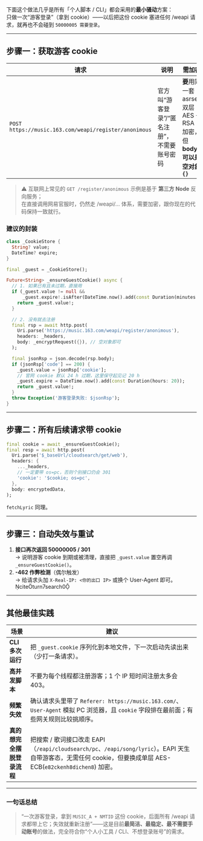 下面这个做法几乎是所有「个人脚本 / CLI」都会采用的**最小骚动**方案：  
只做一次“游客登录”（拿到 cookie）——以后把这份 cookie 塞进任何 /weapi 请求，就再也不会碰到 `50000005 需要登录`。  

---

## 步骤一：获取游客 cookie

| 请求 | 说明 | 需加密 | 典型返回 | 参考 |
|------|------|--------|----------|------|
| `POST https://music.163.com/weapi/register/anonimous` | 官方叫“游客登录”/“匿名注册”，不需要账号密码 | **要**用同一套 asrsea 双层 AES + RSA 加密，但 **body 可以是空对象 `{}`** | `{"code":200,"cookie":"MUSIC_A=...; NMTID=...; ...", ...}` | citeturn12view0 |

> ⚠️ 互联网上常见的 `GET /register/anonimous` 示例是基于 **第三方 Node** 反向服务；  
> 在直接调用网易官服时，仍然走 /weapi/… 体系，需要加密，跟你现在的代码保持一致就行。

### 建议的封装

```dart
class _CookieStore {
  String? value;
  DateTime? expire;
}

final _guest = _CookieStore();

Future<String> _ensureGuestCookie() async {
  // 1. 如果已有且未过期，直接用
  if (_guest.value != null &&
      _guest.expire!.isAfter(DateTime.now().add(const Duration(minutes: 5)))) {
    return _guest.value!;
  }

  // 2. 没有就去注册
  final rsp = await http.post(
    Uri.parse('https://music.163.com/weapi/register/anonimous'),
    headers: _headers,
    body: _encryptRequest({}), // 空对象即可
  );

  final jsonRsp = json.decode(rsp.body);
  if (jsonRsp['code'] == 200) {
    _guest.value = jsonRsp['cookie'];
    // 官网 cookie 默认 24 h 过期，这里保守起见记 20 h
    _guest.expire = DateTime.now().add(const Duration(hours: 20));
    return _guest.value!;
  }
  throw Exception('游客登录失败: $jsonRsp');
}
```

---

## 步骤二：所有后续请求带 cookie

```dart
final cookie = await _ensureGuestCookie();
final resp = await http.post(
  Uri.parse('$_baseUrl/cloudsearch/get/web'),
  headers: {
    ..._headers,
    // 一定要带 os=pc，否则个别接口仍会 301
    'cookie': '$cookie; os=pc',
  },
  body: encryptedData,
);
```

`fetchLyric` 同理。

---

## 步骤三：自动失效与重试

1. **接口再次返回 50000005 / 301**  
   → 说明游客 cookie 到期或被清理，直接把 `_guest.value` 置空再调 `_ensureGuestCookie()`。
2. **-462 作弊检测**（偶尔触发）  
   → 给请求头加 `X-Real-IP: <你的出口 IP>` 或换个 User-Agent 即可。citeturn7search0

---

## 其他最佳实践

| 场景 | 建议 |
|------|------|
| **CLI 多次运行** | 把 `_guest.cookie` 序列化到本地文件，下一次启动先读出来（少打一条请求）。 |
| **高并发脚本** | 不要为每个线程都注册游客；1 个 IP 短时间注册太多会 403。 |
| **频繁失效** | 确认请求头里带了 `Referer: https://music.163.com/`、`User-Agent` 模拟 PC 浏览器，且 `cookie` 字段排在最前面；有些网关规则比较挑顺序。 |
| **真的想完全摆脱登录流程** | 把搜索 / 歌词接口改走 EAPI（`/eapi/cloudsearch/pc`、`/eapi/song/lyric`）。EAPI 天生自带游客态，无需任何 cookie，但要换成单层 AES-ECB(`e82ckenh8dichen8`) 加密。 |

---

### 一句话总结

> “一次游客登录，拿到 `MUSIC_A + NMTID` 这份 cookie，后面所有 /weapi 请求都带上它；失效就重新注册”——这是目前**最简洁、最稳定、最不需要手动账号**的做法，完全符合你“个人小工具 / CLI、不想登录账号”的需求。